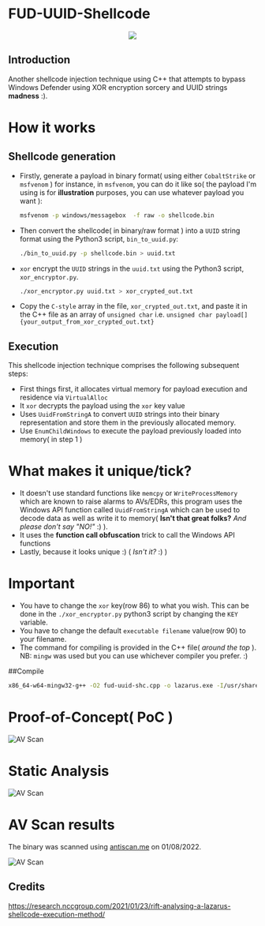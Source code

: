 # FUD-UUID-Shellcode
<p align="center">
  <img src="https://github.com/Bl4ckM1rror/FUD-UUID-Shellcode/blob/master/logo.png"> <br>
</p>


## Introduction
Another shellcode injection technique using C++ that attempts to bypass Windows Defender using XOR encryption sorcery and UUID strings **madness** :).

# How it works
## Shellcode generation
* Firstly, generate a payload in binary format( using either `CobaltStrike` or `msfvenom` ) for instance, in `msfvenom`, you can do it like so( the payload I'm using is for **illustration** purposes, you can use whatever payload you want ):
    ```sh
    msfvenom -p windows/messagebox  -f raw -o shellcode.bin
    ```

* Then convert the shellcode( in binary/raw format ) into a `UUID` string format using the Python3 script, `bin_to_uuid.py`: 
  ```sh
  ./bin_to_uuid.py -p shellcode.bin > uuid.txt
  ```

* `xor` encrypt the `UUID` strings in the `uuid.txt` using the Python3 script, `xor_encryptor.py`. 
  ```sh
  ./xor_encryptor.py uuid.txt > xor_crypted_out.txt
  ```

* Copy the `C-style` array in the file, `xor_crypted_out.txt`, and paste it in the C++ file as an array of `unsigned char` i.e. `unsigned char payload[]{your_output_from_xor_crypted_out.txt}`

## Execution
This shellcode injection technique comprises the following subsequent steps:
* First things first, it allocates virtual memory for payload execution and residence via `VirtualAlloc`
* It `xor` decrypts the payload using the `xor` key value 
* Uses `UuidFromStringA` to convert `UUID` strings into their binary representation and store them in the previously allocated memory.
* Use `EnumChildWindows` to execute the payload previously loaded into memory( in step 1 )

# What makes it unique/tick?
* It doesn't use standard functions like `memcpy` or `WriteProcessMemory` which are known to raise alarms to AVs/EDRs, this program uses the Windows API function called `UuidFromStringA` which can be used to decode data as well as write it to memory( **Isn't that great folks?** *And please don't say "NO!"* :) ).
* It uses the **function call obfuscation** trick to call the Windows API functions
* Lastly, because it looks unique :) ( *Isn't it?* :) )

# Important
* You have to change the `xor` key(row 86) to what you wish. This can be done in the `./xor_encryptor.py` python3 script by changing the `KEY` variable.
* You have to change the default `executable filename` value(row 90) to your filename.
* The command for compiling is provided in the C++ file( *around the top* ). NB: `mingw` was used but you can use whichever compiler you prefer. :)

##Compile
```sh
x86_64-w64-mingw32-g++ -O2 fud-uuid-shc.cpp -o lazarus.exe -I/usr/share/mingw-w64/include/ -L/usr/x86_64-w64-mingw32/lib/ -s -ffunction-sections -fdata-sections -Wno-write-strings -fno-exceptions -fmerge-all-constants -static-libstdc++ -static-libgcc -fpermissive -lrpcrt4
```

# Proof-of-Concept( PoC )

![AV Scan](https://github.com/Bl4ckM1rror/FUD-UUID-Shellcode/blob/main/PoC.png?raw=true)

# Static Analysis

![AV Scan](https://github.com/Bl4ckM1rror/FUD-UUID-Shellcode/blob/main/static-analysis.png?raw=true)

# AV Scan results
The binary was scanned using [antiscan.me](https://antiscan.me/scan/new/result?id=3IYj6CtMq6h8) on 01/08/2022.

![AV Scan](https://github.com/Bl4ckM1rror/FUD-UUID-Shellcode/blob/main/antiscan.png?raw=true)

## Credits
https://research.nccgroup.com/2021/01/23/rift-analysing-a-lazarus-shellcode-execution-method/  
